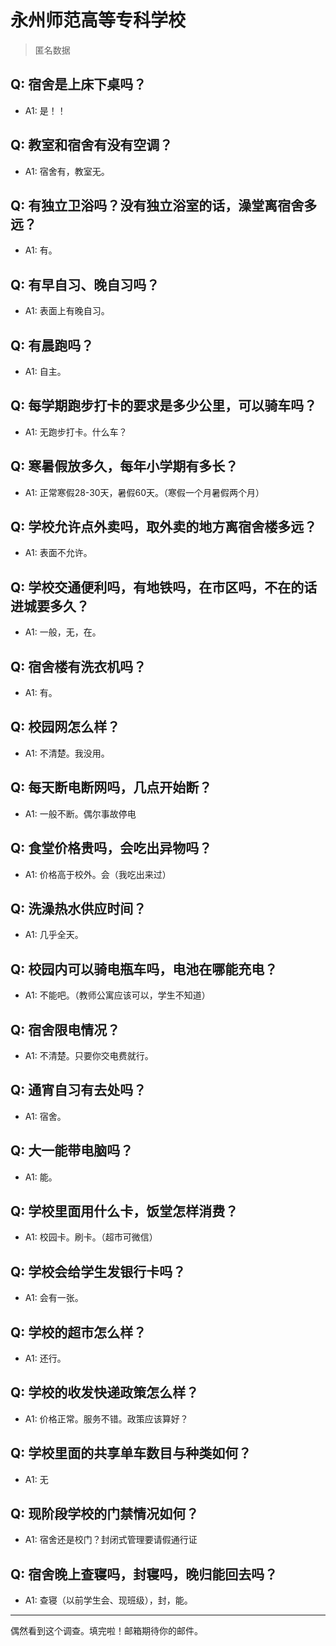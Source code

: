 # 永州师范高等专科学校
> 匿名数据
## Q: 宿舍是上床下桌吗？
- A1: 是！！
## Q: 教室和宿舍有没有空调？
- A1: 宿舍有，教室无。
## Q: 有独立卫浴吗？没有独立浴室的话，澡堂离宿舍多远？
- A1: 有。
## Q: 有早自习、晚自习吗？
- A1: 表面上有晚自习。
## Q: 有晨跑吗？
- A1: 自主。
## Q: 每学期跑步打卡的要求是多少公里，可以骑车吗？
- A1: 无跑步打卡。什么车？
## Q: 寒暑假放多久，每年小学期有多长？
- A1: 正常寒假28-30天，暑假60天。（寒假一个月暑假两个月）
## Q: 学校允许点外卖吗，取外卖的地方离宿舍楼多远？
- A1: 表面不允许。
## Q: 学校交通便利吗，有地铁吗，在市区吗，不在的话进城要多久？
- A1: 一般，无，在。
## Q: 宿舍楼有洗衣机吗？
- A1: 有。
## Q: 校园网怎么样？
- A1: 不清楚。我没用。
## Q: 每天断电断网吗，几点开始断？
- A1: 一般不断。偶尔事故停电
## Q: 食堂价格贵吗，会吃出异物吗？
- A1: 价格高于校外。会（我吃出来过）
## Q: 洗澡热水供应时间？
- A1: 几乎全天。
## Q: 校园内可以骑电瓶车吗，电池在哪能充电？
- A1: 不能吧。（教师公寓应该可以，学生不知道）
## Q: 宿舍限电情况？
- A1: 不清楚。只要你交电费就行。
## Q: 通宵自习有去处吗？
- A1: 宿舍。
## Q: 大一能带电脑吗？
- A1: 能。
## Q: 学校里面用什么卡，饭堂怎样消费？
- A1: 校园卡。刷卡。（超市可微信）
## Q: 学校会给学生发银行卡吗？
- A1: 会有一张。
## Q: 学校的超市怎么样？
- A1: 还行。
## Q: 学校的收发快递政策怎么样？
- A1: 价格正常。服务不错。政策应该算好？
## Q: 学校里面的共享单车数目与种类如何？
- A1: 无
## Q: 现阶段学校的门禁情况如何？
- A1: 宿舍还是校门？封闭式管理要请假通行证
## Q: 宿舍晚上查寝吗，封寝吗，晚归能回去吗？
- A1: 查寝（以前学生会、现班级），封，能。
***
偶然看到这个调查。填完啦！邮箱期待你的邮件。